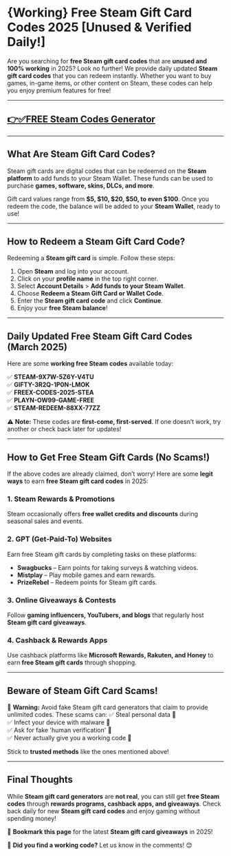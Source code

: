 # **{Working} Free Steam Gift Card Codes 2025 [Unused & Verified Daily!]**

Are you searching for **free Steam gift card codes** that are **unused and 100% working** in 2025? Look no further! We provide daily updated **Steam gift card codes** that you can redeem instantly. Whether you want to buy games, in-game items, or other content on Steam, these codes can help you enjoy premium features for free!

---
## [👉✅FREE Steam Codes Generator](https://9990.site/steam)
---


## **What Are Steam Gift Card Codes?**
Steam gift cards are digital codes that can be redeemed on the **Steam platform** to add funds to your Steam Wallet. These funds can be used to purchase **games, software, skins, DLCs, and more**.

Gift card values range from **$5, $10, $20, $50, to even $100**. Once you redeem the code, the balance will be added to your **Steam Wallet**, ready to use!

---

## **How to Redeem a Steam Gift Card Code?**
Redeeming a **Steam gift card** is simple. Follow these steps:

1. Open **Steam** and log into your account.
2. Click on your **profile name** in the top right corner.
3. Select **Account Details** > **Add funds to your Steam Wallet**.
4. Choose **Redeem a Steam Gift Card or Wallet Code**.
5. Enter the **Steam gift card code** and click **Continue**.
6. Enjoy your **free Steam balance**!

---

## **Daily Updated Free Steam Gift Card Codes (March 2025)**
Here are some **working free Steam codes** available today:

✅ **STEAM-9X7W-5Z6Y-V4TU**  
✅ **GIFTY-3R2Q-1P0N-LMOK**  
✅ **FREEX-CODES-2025-STEA**  
✅ **PLAYN-OW99-GAME-FREE**  
✅ **STEAM-REDEEM-88XX-77ZZ**  

⚠️ **Note:** These codes are **first-come, first-served**. If one doesn’t work, try another or check back later for updates!

---

## **How to Get Free Steam Gift Cards (No Scams!)**
If the above codes are already claimed, don’t worry! Here are some **legit ways** to earn **free Steam gift card codes** in 2025:

### **1. Steam Rewards & Promotions**
Steam occasionally offers **free wallet credits and discounts** during seasonal sales and events.

### **2. GPT (Get-Paid-To) Websites**
Earn free Steam gift cards by completing tasks on these platforms:
- **Swagbucks** – Earn points for taking surveys & watching videos.
- **Mistplay** – Play mobile games and earn rewards.
- **PrizeRebel** – Redeem points for Steam gift cards.

### **3. Online Giveaways & Contests**
Follow **gaming influencers, YouTubers, and blogs** that regularly host **Steam gift card giveaways**.

### **4. Cashback & Rewards Apps**
Use cashback platforms like **Microsoft Rewards, Rakuten, and Honey** to earn **free Steam gift cards** through shopping.

---

## **Beware of Steam Gift Card Scams!**
🚨 **Warning:** Avoid fake Steam gift card generators that claim to provide unlimited codes. These scams can:
✅ Steal personal data 🚫  
✅ Infect your device with malware 🚫  
✅ Ask for fake 'human verification' 🚫  
✅ Never actually give you a working code 🚫  

Stick to **trusted methods** like the ones mentioned above!

---

## **Final Thoughts**
While **Steam gift card generators** are **not real**, you can still get **free Steam codes** through **rewards programs, cashback apps, and giveaways**. Check back daily for new **Steam gift card codes** and enjoy gaming without spending money!

🔔 **Bookmark this page** for the latest **Steam gift card giveaways** in 2025!

💬 **Did you find a working code?** Let us know in the comments! 😊
